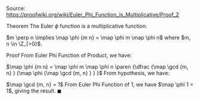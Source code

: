 # 

Source: https://proofwiki.org/wiki/Euler_Phi_Function_is_Multiplicative/Proof_2

Theorem
The Euler $\phi$ function is a multiplicative function:

$m \perp n \implies \map \phi {m n} = \map \phi m \map \phi n$
where $m, n \in \Z_{>0}$.


Proof
From Euler Phi Function of Product, we have:

$\map \phi {m n} = \map \phi m \map \phi n \paren {\dfrac {\map \gcd {m, n} } {\map \phi {\map \gcd {m, n} } } }$
From hypothesis, we have:

$\map \gcd {m, n} = 1$
From Euler Phi Function of 1, we have $\map \phi 1 = 1$, giving the result.
$\blacksquare$





